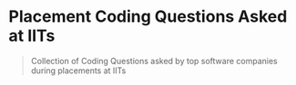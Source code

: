 # Placement Coding Questions Asked at IITs
> Collection of Coding Questions asked by top software companies during placements at IITs